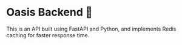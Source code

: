 # Oasis Backend 🚀
This is an API built using FastAPI and Python, and implements Redis caching for faster response time.
